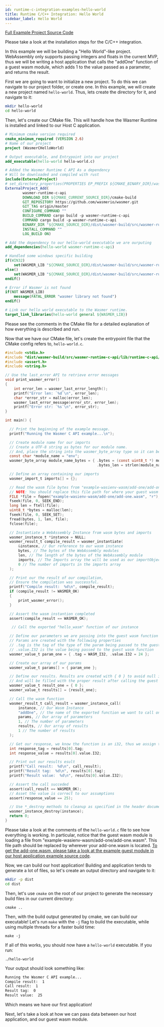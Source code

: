 ```yaml
---
id: runtime-c-integration-examples-hello-world
title: Runtime C/C++ Integration: Hello World
sidebar_label: Hello World
---
```


[Full Example Project Source Code](https://github.com/wasmerio/docs.wasmer.io/tree/master/docs/runtime/c-integration/examples/hello-world)

Please take a look at the installation steps for the C/C++ integration.

In this example we will be building a "Hello World"-like project. WebAssembly only supports passing integers and floats in the current MVP, thus we will be writing a host application that calls the "addOne" function of a guest wasm module, which adds 1 to the value passed as a parameter, and returns the result.

First we are going to want to initialize a new project. To do this we can navigate to our project folder, or create one. In this example, we will create a new project named `hello-world`. Thus, lets create the directory for it, and navigate to it:

```bash
mkdir hello-world
cd hello-world
```

Then, let's create our CMake file. This will handle how the Wasmer Runtime is installed and linked to our Host C application.

```cmake
# Minimum cmake version required
cmake_minimum_required (VERSION 2.6)
# Name of our project
project (WasmerCHelloWorld)

# Output executable, and Entrypoint into our project
add_executable(hello-world hello-world.c)

# Added the Wasmer Runtime C API As a dependency
# Will be downloaded and compiled with rust
include(ExternalProject)
# set_directory_properties(PROPERTIES EP_PREFIX ${CMAKE_BINARY_DIR}/wasmer-build)
ExternalProject_Add(
        wasmer-runtime-c-api
        DOWNLOAD_DIR ${CMAKE_CURRENT_SOURCE_DIR}/cmake-build
        GIT_REPOSITORY https://github.com/wasmerio/wasmer.git
        GIT_TAG origin/master
        CONFIGURE_COMMAND ""
        BUILD_COMMAND cargo build -p wasmer-runtime-c-api
        COMMAND cargo build -p wasmer-runtime-c-api
        BINARY_DIR "${CMAKE_SOURCE_DIR}/dist/wasmer-build/src/wasmer-runtime-c-api/"
        INSTALL_COMMAND ""
        LOG_BUILD ON)

# Add the dependency to our hello-world executable we are ourputing
add_dependencies(hello-world wasmer-runtime-c-api)

# Handled some windows specific building
if(WIN32)
    set(WASMER_LIB "${CMAKE_SOURCE_DIR}/dist/wasmer-build/src/wasmer-runtime-c-api/target/debug/wasmer_runtime_c_api.dll")
else()
    set(WASMER_LIB "${CMAKE_SOURCE_DIR}/dist/wasmer-build/src/wasmer-runtime-c-api/target/debug/libwasmer_runtime_c_api${CMAKE_SHARED_LIBRARY_SUFFIX}")
endif()

# Error if Wasmer is not found
if(NOT WASMER_LIB)
    message(FATAL_ERROR "wasmer library not found")
endif()

# Link our hello world executable to the Wasmer runtime.
target_link_libraries(hello-world general ${WASMER_LIB})
```

Please see the comments in the CMake file for a detailed explanation of how everything is described and run.

Now that we have our CMake file, let's create the entrypoint file that the CMake config refers to, `hello-world.c`.

```c
#include <stdio.h>
#include "dist/wasmer-build/src/wasmer-runtime-c-api/lib/runtime-c-api/wasmer.h"
#include <assert.h>
#include <string.h>

// Use the last_error API to retrieve error messages
void print_wasmer_error()
{
    int error_len = wasmer_last_error_length();
    printf("Error len: `%d`\n", error_len);
    char *error_str = malloc(error_len);
    wasmer_last_error_message(error_str, error_len);
    printf("Error str: `%s`\n", error_str);
}

int main() {

  // Print the beginning of the example message.
  printf("Running the Wasmer C API example...\n");

  // Create module name for our imports
  // Create a UTF-8 string as bytes for our module name.
  // And, place the string into the wasmer_byte_array type so it can be used by our guest wasm instance.
  const char *module_name = "env";
  wasmer_byte_array module_name_bytes = { .bytes = (const uint8_t *) module_name,
                                          .bytes_len = strlen(module_name) };

  // Define an array containing our imports
  wasmer_import_t imports[] = {};

  // Read the wasm file bytes from "example-wasienv-wasm/add-one/add-one.wasm"
  // NOTE: You should replace this file path for where your guest wasm module is.
  FILE *file = fopen("example-wasienv-wasm/add-one/add-one.wasm", "r");
  fseek(file, 0, SEEK_END);
  long len = ftell(file);
  uint8_t *bytes = malloc(len);
  fseek(file, 0, SEEK_SET);
  fread(bytes, 1, len, file);
  fclose(file);

  // Instantiate a WebAssembly Instance from wasm bytes and imports
  wasmer_instance_t *instance = NULL;
  wasmer_result_t compile_result = wasmer_instantiate(
      &instance, // Our reference to our wasm instance
      bytes, // The bytes of the WebAssembly modules
      len, // The length of the bytes of the WebAssembly module
      imports, // The Imports array the will be used as our importObject
      0 // The number of imports in the imports array
  );

  // Print our the result of our compilation,
  // Ensure the compilation was successful.
  printf("Compile result:  %d\n", compile_result);
  if (compile_result != WASMER_OK)
  {
      print_wasmer_error();
  }

  // Assert the wasm instantion completed
  assert(compile_result == WASMER_OK);

   // Call the exported "hello_wasm" function of our instance

  // Define our parameters we are passing into the guest wasm function call.
  // Params are created with the following properties
  // .tag is the tag of the type of the param being passed to the guest wasm function
  // .value.I32 is the value being passed to the guest wasm function
  wasmer_value_t param_one = { .tag = WASM_I32, .value.I32 = 24 };

  // Create our array of our params
  wasmer_value_t params[] = { param_one };

  // Define our results. Results are created with { 0 } to avoid null issues,
  // And will be filled with the proper result after calling the guest wasm function.
  wasmer_value_t result_one = { 0 };
  wasmer_value_t results[] = {result_one};

  // Call the wasm function
  wasmer_result_t call_result = wasmer_instance_call(
      instance, // Our Wasm Instance
      "addOne", // the name of the exported function we want to call on the guest wasm module
      params, // Our array of parameters
      1, // The number of parameters
      results, // Our array of results
      1 // The number of results
  );

  // Get our response, we know the function is an i32, thus we assign the value to an int
  int response_tag = results[0].tag;
  int response_value = results[0].value.I32;

  // Print out our results esult
  printf("Call result:  %d\n", call_result);
  printf("Result tag:  %d\n", results[0].tag);
  printf("Result value:  %d\n", results[0].value.I32);

  // Assert the call succeded
  assert(call_result == WASMER_OK);
  // Asset the value is correct to our assumptions
  assert(response_value == 25);

  // Use *_destroy methods to cleanup as specified in the header documentation
  wasmer_instance_destroy(instance);
  return 0;
}
```

Please take a look at the comments of the `hello-world.c` file to see how everything is working. In particular, notice that the guest wasm module is loading a file from "example-wasienv-wasm/add-one/add-one.wasm". This file path should be replaced by wherever your add-one.wasm is located. [To get the add-one.wasm, please take a look at the example guest module in our host application example source code](https://github.com/wasmerio/docs.wasmer.io/tree/master/docs/runtime/c-integration/examples/hello-world/example-wasienv-wasm/add-one).

Now, we can build our host application! Building and application tends to generate a lot of files, so let's create an output directory and navigate to it:

```bash
mkdir -p dist
cd dist
```

Then, let's use `cmake` on the root of our project to generate the necessary build files in our current directory:

`cmake ..`

Then, with the build output generated by cmake, we can build our executable! Let's run `make` with the `-j` flag to build the executable, while using multiple threads for a faster build time:

`make -j`

If all of this works, you should now have a `hello-world` executable. If you run:

`./hello-world`

Your output should look something like:

```bash
Running the Wasmer C API example...
Compile result:  1
Call result:  1
Result tag:  0
Result value:  25
```

Which means we have our first application!

Next, let's take a look at how we can pass data between our host application, and our guest wasm module.
